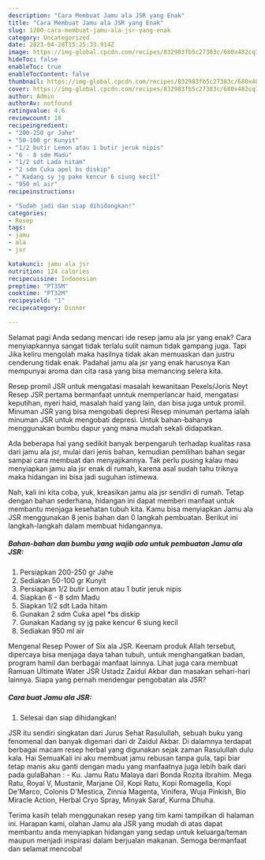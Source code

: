```yaml
---
description: "Cara Membuat Jamu ala JSR yang Enak"
title: "Cara Membuat Jamu ala JSR yang Enak"
slug: 1200-cara-membuat-jamu-ala-jsr-yang-enak
category: Uncategorized
date: 2023-04-28T15:25:33.914Z
image: https://img-global.cpcdn.com/recipes/832983fb5c27383c/680x482cq70/jamu-ala-jsr-foto-resep-utama.jpg
hideToc: false
enableToc: true
enableTocContent: false
thumbnail: https://img-global.cpcdn.com/recipes/832983fb5c27383c/680x482cq70/jamu-ala-jsr-foto-resep-utama.jpg
cover: https://img-global.cpcdn.com/recipes/832983fb5c27383c/680x482cq70/jamu-ala-jsr-foto-resep-utama.jpg
author: Admin
authorAv: notfound
ratingvalue: 4.6
reviewcount: 18
recipeingredient:
- "200-250 gr Jahe"
- "50-100 gr Kunyit"
- "1/2 butir Lemon atau 1 butir jeruk nipis"
- "6 - 8 sdm Madu"
- "1/2 sdt Lada hitam"
- "2 sdm Cuka apel bs diskip"
- " Kadang sy jg pake kencur 6 siung kecil"
- "950 ml air"
recipeinstructions:

- "Sudah jadi dan siap dihidangkan!"
categories:
- Resep
tags:
- jamu
- ala
- jsr

katakunci: jamu ala jsr 
nutrition: 124 calories
recipecuisine: Indonesian
preptime: "PT35M"
cooktime: "PT32M"
recipeyield: "1"
recipecategory: Dinner

---
```



Selamat pagi Anda sedang mencari ide resep jamu ala jsr yang enak? Cara menyiapkannya sangat tidak terlalu sulit namun tidak gampang juga. Tapi Jika keliru mengolah maka hasilnya tidak akan memuaskan dan justru cenderung tidak enak. Padahal jamu ala jsr yang enak harusnya Kan mempunyai aroma dan cita rasa yang bisa memancing selera kita.


Resep promil JSR untuk mengatasi masalah kewanitaan Pexels/Joris Neyt Resep JSR pertama bermanfaat unntuk memperlancar haid, mengatasi keputihan, nyeri haid, masalah haid yang lain, dan bisa juga untuk promil. Minuman JSR yang bisa mengobati depresi Resep minuman pertama ialah minuman JSR untuk mengobati depresi. Untuk bahan-bahanya menggunakan bumbu dapur yang mana mudah sekali didapatkan.

Ada beberapa hal yang sedikit banyak berpengaruh terhadap kualitas rasa dari jamu ala jsr, mulai dari jenis bahan, kemudian pemilihan bahan segar sampai cara membuat dan menyajikannya. Tak perlu pusing kalau mau menyiapkan jamu ala jsr enak di rumah, karena asal sudah tahu triknya maka hidangan ini bisa jadi suguhan istimewa.


Nah, kali ini kita coba, yuk, kreasikan jamu ala jsr sendiri di rumah. Tetap dengan bahan sederhana, hidangan ini dapat memberi manfaat untuk membantu menjaga kesehatan tubuh kita. Kamu bisa menyiapkan Jamu ala JSR menggunakan 8 jenis bahan dan 0 langkah pembuatan. Berikut ini langkah-langkah dalam membuat hidangannya.

<!--inarticleads1-->

##### Bahan-bahan dan bumbu yang wajib ada untuk pembuatan Jamu ala JSR:

1. Persiapkan 200-250 gr Jahe
1. Sediakan 50-100 gr Kunyit
1. Persiapkan 1/2 butir Lemon atau 1 butir jeruk nipis
1. Siapkan 6 - 8 sdm Madu
1. Siapkan 1/2 sdt Lada hitam
1. Gunakan 2 sdm Cuka apel *bs diskip
1. Gunakan  Kadang sy jg pake kencur 6 siung kecil
1. Sediakan 950 ml air


Mengenal Resep Power of Six ala JSR. Keenam produk Allah tersebut, dipercaya bisa menjaga daya tahan tubuh, untuk menghangatkan badan, program hamil dan berbagai manfaat lainnya. Lihat juga cara membuat Ramuan Ultimate Water JSR Ustadz Zaidul Akbar dan masakan sehari-hari lainnya. Siapa yang pernah mendengar pengobatan ala JSR? 

<!--inarticleads2-->

##### Cara buat Jamu ala JSR:


1. Selesai dan siap dihidangkan!

JSR itu sendiri singkatan dari Jurus Sehat Rasulullah, sebuah buku yang fenomenal dan banyak digemari dari dr Zaidul Akbar. Di dalamnya terdapat berbagai macam resep herbal yang digunakan sejak zaman Rasulullah dulu kala. Hai SemuaKali ini aku membuat jamu rebusan tanpa gula, tapi biar tetap manis aku ganti dengan madu yang manfaatnya juga lebih baik dari pada gulaBahan : - Ku. Jamu Ratu Malaya dari Bonda Rozita Ibrahim. Mega Ratu, Royal V, Mustanir, Marjane Oil, Kopi Ratu, Kopi Romagella, Kopi De&#39;Marco, Colonis D&#39;Mestica, Zinnia Magenta, Vinifera, Wuja Pinkish, Bio Miracle Action, Herbal Cryo Spray, Minyak Saraf, Kurma Dhuha. 

Terima kasih telah menggunakan resep yang tim kami tampilkan di halaman ini. Harapan kami, olahan Jamu ala JSR yang mudah di atas dapat membantu anda menyiapkan hidangan yang sedap untuk keluarga/teman maupun menjadi inspirasi dalam berjualan makanan. Semoga bermanfaat dan selamat mencoba!
